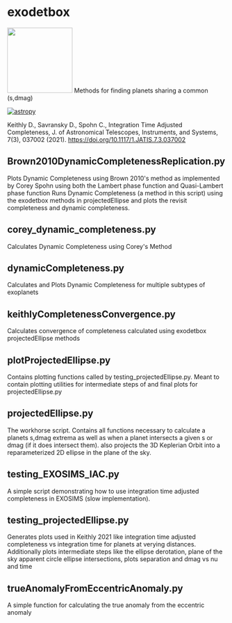 # exodetbox
<img src="https://raw.githubusercontent.com/SIOSlab/exodetbox/main/documentation/logo/exo-det-boxlogo.svg" width="150" height="150" />
Methods for finding planets sharing a common (s,dmag)

[![astropy](http://img.shields.io/badge/powered%20by-AstroPy-orange.svg?style=flat)](http://www.astropy.org/)


Keithly D., Savransky D., Spohn C., Integration Time Adjusted Completeness, J. of Astronomical Telescopes, Instruments, and Systems, 7(3), 037002 (2021). https://doi.org/10.1117/1.JATIS.7.3.037002

## Brown2010DynamicCompletenessReplication.py
Plots Dynamic Completeness using Brown 2010's method as implemented by Corey Spohn using both the Lambert phase function and Quasi-Lambert phase function
Runs Dynamic Completeness (a method in this script) using the exodetbox methods in projectedEllipse and plots the revisit completeness and dynamic completeness.

## corey_dynamic_completeness.py
Calculates Dynamic Completeness using Corey's Method

## dynamicCompleteness.py
Calculates and Plots Dynamic Completeness for multiple subtypes of exoplanets

## keithlyCompletenessConvergence.py
Calculates convergence of completeness calculated using exodetbox projectedEllipse methods

## plotProjectedEllipse.py
Contains plotting functions called by testing_projectedEllipse.py.
Meant to contain plotting utilities for intermediate steps of and final plots for projectedEllipse.py

## projectedEllipse.py
The workhorse script.
Contains all functions necessary to calculate a planets s,dmag extrema as well as when a planet intersects a given s or dmag (if it does intersect them).
also projects the 3D Keplerian Orbit into a reparameterized 2D ellipse in the plane of the sky.

## testing_EXOSIMS_IAC.py
A simple script demonstrating how to use integration time adjusted completeness in EXOSIMS (slow implementation).

## testing_projectedEllipse.py
Generates plots used in Keithly 2021 like integration time adjusted completeness vs integration time for planets at verying distances.
Additionally plots intermediate steps like the ellipse derotation, plane of the sky apparent circle ellipse intersections, plots separation and dmag vs nu and time

## trueAnomalyFromEccentricAnomaly.py 
A simple function for calculating the true anomaly from the eccentric anomaly
